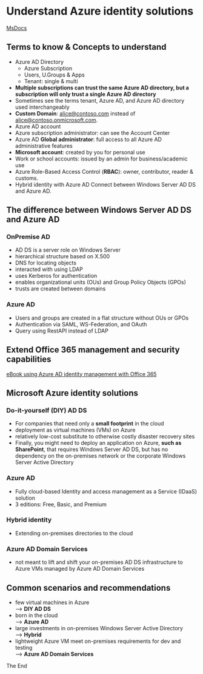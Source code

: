 # Understand Azure identity solutions
[MsDocs](https://docs.microsoft.com/en-us/azure/active-directory/fundamentals/understand-azure-identity-solutions)

## Terms to know & Concepts to understand

* Azure AD Directory 
  - Azure Subscription
  - Users, U.Groups & Apps
  - Tenant: single & multi
* **Multiple subscriptions can trust the same Azure AD directory, but a subscription will only trust a single Azure AD directory**
* Sometimes see the terms tenant, Azure AD, and Azure AD directory used interchangeably
* **Custom Domain**: alice@contoso.com instead of alice@contoso.onmicrosoft.com.
* Azure AD account
* Azure subscription administrator: can see the Account Center
* Azure AD **Global administrator**: full access to all Azure AD administrative features
* **Microsoft account**: created by you for personal use
* Work or school accounts: issued by an admin for business/academic use
* Azure Role-Based Access Control (**RBAC**): owner, contributor, reader & customs.
* Hybrid identity with Azure AD Connect between Windows Server AD DS and Azure AD.

## The difference between Windows Server AD DS and Azure AD

### OnPremise AD
* AD DS is a server role on Windows Server
* hierarchical structure based on X.500
* DNS for locating objects
* interacted with using LDAP
* uses Kerberos for authentication
* enables organizational units (OUs) and Group Policy Objects (GPOs) 
* trusts are created between domains

### Azure AD
* Users and groups are created in a flat structure without OUs or GPOs
* Authentication via SAML, WS-Federation, and OAuth
* Query using RestAPI instead of LDAP
  
## Extend Office 365 management and security capabilities
[eBook using Azure AD identity management with Office 365](https://info.microsoft.com/Extend-Office-365-security-with-EMS.html)

## Microsoft Azure identity solutions

### Do-it-yourself (DIY) AD DS
* For companies that need only a **small footprint** in the cloud
* deployment as virtual machines (VMs) on Azure
* relatively low-cost substitute to otherwise costly disaster recovery sites 
* Finally, you might need to deploy an application on Azure, **such as SharePoint**, that requires Windows Server AD DS, but has no dependency on the on-premises network or the corporate Windows Server Active Directory

### Azure AD
* Fully cloud-based Identity and access management as a Service (IDaaS) solution
* 3 editions: Free, Basic, and Premium

### Hybrid identity
* Extending on-premises directories to the cloud

### Azure AD Domain Services
* not meant to lift and shift your on-premises AD DS infrastructure to Azure VMs managed by Azure AD Domain Services

## Common scenarios and recommendations

* few virtual machines in Azure  
  --> **DIY AD DS**
* born in the cloud   
  --> **Azure AD**
* large investments in on-premises Windows Server Active Directory  
  --> **Hybrid**
* lightweight Azure VM meet on-premises requirements for dev and testing  
  --> **Azure AD Domain Services**

The End





